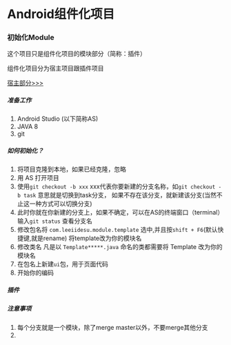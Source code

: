 # Android组件化项目

### 初始化Module

这个项目只是组件化项目的模块部分（简称：插件）

组件化项目分为宿主项目跟插件项目

[宿主部分>>>](https://github.com/Leeii/LComponentProject)


##### 准备工作
1. Android Studio (以下简称AS)
2. JAVA 8
3. git

##### 如何初始化？
1. 将项目克隆到本地，如果已经克隆，忽略
2. 用 AS 打开项目
3. 使用`git checkout -b xxx` xxx代表你要新建的分支名称，如`git checkout -b task` 意思就是切换到task分支，
如果不存在该分支，就新建该分支(当然不止这一种方式可以切换分支)
4. 此时你就在你新建的分支上，如果不确定，可以在AS的终端窗口（terminal）输入`git status` 查看分支名
5. 修改包名将 `com.leeiidesu.module.template` 选中,并且按`shift + F6`(默认快捷键,就是rename) 将template改为你的模块名
6. 修改类名 凡是以 `Template*****.java` 命名的类都需要将 Template 改为你的模块名
7. 在包名上新建`ui`包，用于页面代码
8. 开始你的编码

##### 插件


##### 注意事项
1. 每个分支就是一个模块，除了merge master以外，不要merge其他分支
2.
